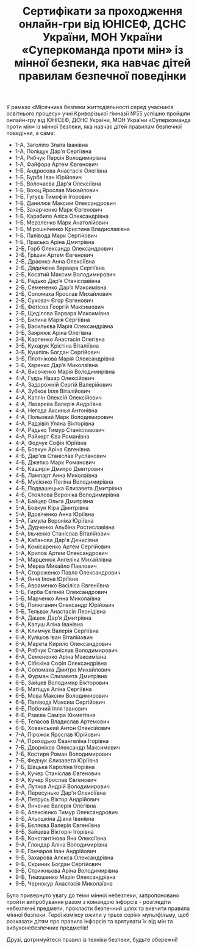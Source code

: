 ﻿---
title: Сертифікати за проходження онлайн-гри від ЮНІСЕФ, ДСНС України, МОН України «Суперкоманда проти мін» із мінної безпеки,  яка навчає дітей правилам безпечної поведінки
---

У рамках «Місячника безпеки життєдіяльності серед учасників освітнього процесу» учні Криворізької гімназії №55 успішно пройшли онлайн-гру від ЮНІСЕФ, ДСНС України, МОН України «Суперкоманда проти мін» із мінної безпеки, яка навчає дітей правилам безпечної поведінки, а саме:

- 1-А, Заголіло Злата Іванівна
- 1-А, Поліщук Дар'я Сергіївна
- 1-А, Рябчук Персія Володимирівна
- 1-А, Файфора Артем Євгенович
- 1-Б, Андросова Анастасія Олегівна
- 1-Б, Бурба Іван Юрійович
- 1-Б, Волочаєва Дар'я Олексіївна
- 1-Б, Воюц Ярослав Михайлович
- 1-Б, Гугуєв Тимофій Ігорович
- 1-Б, Данилюк Максим Олександрович
- 1-Б, Захарченко Марк Євгенович
- 1-Б, Карабило Аліса Олександрівна
- 1-Б, Мерзленко Марк Анатолійович
- 1-Б, Мірошніченко Кристина Владиславівна
- 1-Б, Палівода Марк Сергійович
- 1-Б, Прасько Аріна Дмитрівна
- 2-Б, Горб Олександр Олександрович
- 2-Б, Грішин Артем Євгенович
- 2-Б, Драєнко Анна Олексіївна
- 2-Б, Дядичкіна Варвара Сергіївна
- 2-Б, Косатий Максим Володимирович
- 2-Б, Радько Дар’я Станіславівна
- 2-Б, Семененко Дар’я Максимівна
- 2-Б, Соломаха Ярослав Михайлович
- 2-Б, Суковач Єгор Євгенович
- 2-Б, Фетісов Георгій Максимович
- 2-Б, Щеділова Варвара Максимівна
- 3-Б, Билина Марія Сергіївна
- 3-Б, Васильєва Марія Олександрівна
- 3-Б, Заярнюк Аріна Олегівна
- 3-Б, Карпенко Анастасія Олегівна
- 3-Б, Кухарук Крістіна Віталіївна
- 3-Б, Кушпіль Богдан Сергійович
- 3-Б, Плотнікова Марія Олександрівна
- 3-Б, Харенко Дар’я Миколаївна
- 4-А, Височенко Марія Володимирівна
- 4-А, Гудзь Назар Олексійович
- 4-А, Задорожній Сергій Валерійович
- 4-А, Зубков Ілля Віталійович
- 4-А, Каплін Олексій Олексійович
- 4-А, Лазарєва Валерія Андріївна
- 4-А, Негода Аксинья Антонівна
- 4-А, Польовий Марк Володимирович
- 4-А, Радзівіл Уляна Вікторівна
- 4-А, Радько Тимур Станіславович
- 4-А, Райхерт Єва Романівна
- 4-А, Федчук Софія Юріївна
- 4-Б, Бовкун Аріна Євгенівна
- 4-Б, Дар'єв Станіслав Русланович
- 4-Б, Джепко Марк Романович
- 4-Б, Каширін Дмитро Дмитрович
- 4-Б, Лампарт Анна Миколаївна
- 4-Б, Мусієнко Поліна Володимирівна
- 4-Б, Подвашецька Єлизавета Дмитрівна
- 4-Б, Стоялова Вероніка Володимирівна
- 5-А, Байцер Ольга Дмитрівна
- 5-А, Бовкун Кіра Дмитрівна
- 5-А, Вдовіченко Анна Юріївна
- 5-А, Гамула Вероніка Юріївна
- 5-А, Дудченко Альбіна Ростиславівна
- 5-А, Ільченко Станіслав Віталійович
- 5-А, Кабанова Дар'я Денисівна
- 5-А, Комісаренко Артем Сергійович
- 5-А, Крилов Артем Олександрович
- 5-А, Марценюк Ангеліна Михайлівна
- 5-А, Мерва Михайло Павлович
- 5-А, Стороженко Павло Олександрович
- 5-А, Янча Ілона Юріївна
- 5-Б, Авраменко Васіліса Євгеніївна
- 5-Б, Гирба Євгеній Олександрович
- 5-Б, Марченко Анна Миколаївна
- 5-Б, Полюганич Олександр Юрійович
- 5-Б, Тельвак Анастасія Леонідівна
- 6-А, Дацюк Дар’я Дмитрівна
- 6-А, Калуш Аліна Іванівна
- 6-А, Климчук Валерія Сергіївна
- 6-А, Кулішов Іван Віталійович
- 6-А, Марета Кирило Олександрович
- 6-А, Рябчук Станіслав Володимирович
- 6-А, Семененко Аріна Максимівна
- 6-А, Сібєкіна Софія Олександрівна
- 6-А, Соломаха Дмитро Михайлович
- 6-А, Фурман Єлизавета Дмитрівна
- 6-Б, Зайцев Володимир Вікторович
- 6-Б, Матіщук Аліна Сергіївна
- 6-Б, Мова Максим Володимирович
- 6-Б, Палівода Максим Сергійович
- 6-Б, Побочий Ілля Іванович
- 6-Б, Рзаєва Саміра Хікметівна
- 6-Б, Теласов Владислав Артемович
- 6-Б, Хованський Антон Олексійович
- 7-А, Пірожок Ярослав Юрійович
- 7-А, Приходько Євангеліна Ігорівна
- 7-Б, Дворніков Олександр Максимович
- 7-Б, Костиря Роман Володимирович
- 7-Б, Федчук Єлизавета Юріївна
- 7-Б, Шацька Кароліна Ігорівна
- 8-А, Кучер Станіслав Євгенович
- 8-А, Кучер Ярослав Євгенович
- 8-А, Лутков Андрій Володимирович
- 8-А, Пересунько Дар'я Олексіївна
- 8-А, Петрусь Віктор Андрійович
- 8-А, Янченко Валерія Олегівна
- 8-Б, Алексієнко Тимур Олександрович
- 8-Б, Альошкіна Діана Іванівна
- 8-Б, Бєляєва Валерія Євгеніївна
- 8-Б, Зайцева Вікторія Ігорівна
- 8-Б, Константінова Яна Олексіївна
- 9-А, Глондар Аліна Володимирівна
- 9-Б, Гончаров Іван Андрійович
- 9-Б, Захарова Алєкса Олександрівна
- 9-Б, Скриник Богдан Сергійович
- 9-Б, Стрижньова Аріна Володимирівна
- 9-Б, Тимошенко Марія Олександрівна
- 9-Б, Чернокур Анастасія Миколаївна

Було привернуто увагу до теми мінної небезпеки, запропоновано пройти випробування разом з командою інфорсів - розгледіти небезпечні предмети, прокласти безпечний шлях та вивчити правила мінної безпеки. Герої коміксу ожили у трьох серіях мультфільму, щоб розказати дітям про правила інфорсів та врятувати їх від мін та вибухонебезпечних предметів!

Друзі, дотримуйтеся правил із техніки безпеки, будьте обережні!

<slideshow />
